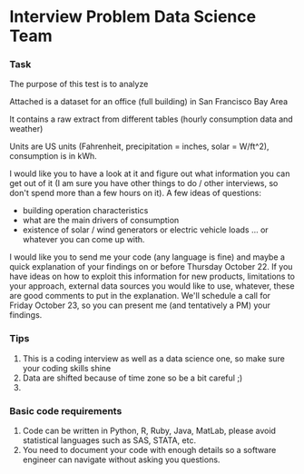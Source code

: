 Interview Problem Data Science Team
===================================

### Task 

The purpose of this test is to analyze 

Attached is a dataset for an office (full building) in San Francisco Bay Area

It contains a raw extract from different tables (hourly consumption data and weather)

Units are US units (Fahrenheit, precipitation = inches, solar = W/ft^2),  consumption is in kWh.

I would like you to have a look at it and figure out what information you can get out of it (I am sure you have other things to do / other interviews, so don't spend more than a few hours on it).
A few ideas of questions:
- building operation characteristics
- what are the main drivers of consumption
- existence of solar / wind generators or electric vehicle loads
… or whatever you can come up with.

I would like you to send me your code (any language is fine) and maybe a quick explanation of your findings on or before Thursday October 22.
If you have ideas on how to exploit this information for new products, limitations to your approach, external data sources you would like to use, whatever, these are good comments to put in the explanation.
We'll schedule a call for Friday October 23, so you can present me (and tentatively a PM) your findings.



### Tips

1.  This is a coding interview as well as a data science one, so make sure your coding skills shine
2.  Data are shifted because of time zone so be a bit careful ;)
3.  


### Basic code requirements

1.  Code can be written in Python, R, Ruby, Java, MatLab, please avoid statistical languages such as SAS, STATA, etc.
2.  You need to document your code with enough details so a software engineer can navigate without asking you questions.





